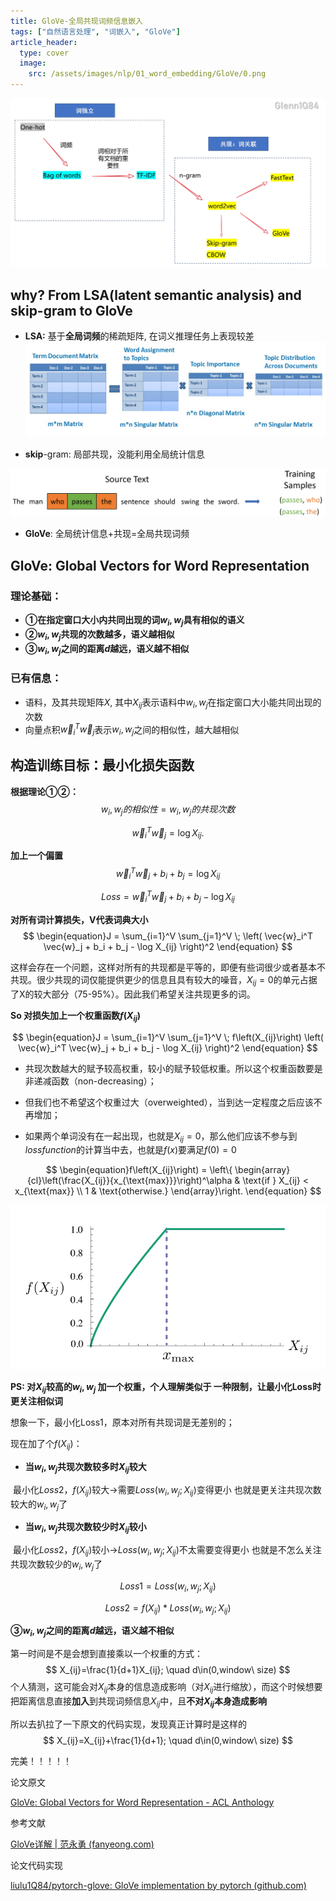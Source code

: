 ```yaml
---
title: GloVe-全局共现词频信息嵌入
tags: ["自然语言处理", "词嵌入", "GloVe"]
article_header:
  type: cover
  image:
    src: /assets/images/nlp/01_word_embedding/GloVe/0.png
---
```




![word2vec-zong](/assets/images/nlp/01_word_embedding/GloVe/1.png)

## why? From  LSA(latent semantic analysis) and skip-gram to GloVe

- **LSA:** 基于**全局词频**的稀疏矩阵, 在词义推理任务上表现较差![img](/assets/images/nlp/01_word_embedding/GloVe/3.png)

[](https://www.datacamp.com/community/tutorials/discovering-hidden-topics-python)

- **skip**-gram: 局部共现，没能利用全局统计信息

![img](/assets/images/nlp/01_word_embedding/GloVe/4.png)

[](https://aegis4048.github.io/demystifying_neural_network_in_skip_gram_language_modeling)

- **GloVe**: 	全局统计信息+共现=全局共现词频



## GloVe: Global Vectors for Word Representation

### 理论基础：

- **①在指定窗口大小内共同出现的词$w_i,w_j$具有相似的语义**
- **②$w_i,w_j$共现的次数越多，语义越相似**
- **③$w_i,w_j$之间的距离$d$越远，语义越不相似**

### 已有信息：

- 语料，及其共现矩阵$X$,  其中$X_{ij}$表示语料中$w_i,w_j$在指定窗口大小能共同出现的次数
- 向量点积$\vec{w}_i^T \vec{w}_j$表示$w_i,w_j$之间的相似性，越大越相似

## 构造训练目标：最小化损失函数

**根据理论①②：**
$$
w_i,w_j的相似性 = w_i,w_j的共现次数
$$


$$
\begin{equation}\vec{w}_i^T \vec{w}_j = \log X_{ij}.\end{equation}
$$

**加上一个偏置**
$$
\begin{equation}\vec{w}_i^T \vec{w}_j + b_i + b_j = \log X_{ij}\end{equation}
$$


$$
\begin{equation}Loss = \vec{w}_i^T \vec{w}_j + b_i + b_j-\log X_{ij}\end{equation}
$$



**对所有词计算损失，V代表词典大小**<br>
$$
\begin{equation}J = \sum_{i=1}^V \sum_{j=1}^V \; \left( \vec{w}_i^T \vec{w}_j + b_i + b_j - \log X_{ij} \right)^2 \end{equation}
$$

这样会存在一个问题，这样对所有的共现都是平等的，即便有些词很少或者基本不共现。很少共现的词仅能提供更少的信息且具有较大的噪音，$X_{ij}=0$的单元占据了X的较大部分（75-95%）。因此我们希望关注共现更多的词。

**So 对损失加上一个权重函数$f(X_{ij})$**


$$
\begin{equation}J = \sum_{i=1}^V \sum_{j=1}^V \; f\left(X_{ij}\right) \left( \vec{w}_i^T \vec{w}_j + b_i + b_j - \log X_{ij} \right)^2 \end{equation}
$$


- 共现次数越大的赋予较高权重，较小的赋予较低权重。所以这个权重函数要是非递减函数（non-decreasing）；

- 但我们也不希望这个权重过大（overweighted），当到达一定程度之后应该不再增加；

- 如果两个单词没有在一起出现，也就是$X_{ij}=0$，那么他们应该不参与到$loss function$的计算当中去，也就是$f(x)$要满足$f(0)=0$

  

$$
\begin{equation}f\left(X_{ij}\right) = \left\{ \begin{array}{cl}\left(\frac{X_{ij}}{x_{\text{max}}}\right)^\alpha & \text{if } X_{ij} < x_{\text{max}} \\ 1 & \text{otherwise.} \end{array}\right. \end{equation}
$$

![image-20220322111440452](/assets/images/nlp/01_word_embedding/GloVe/5.png)

**PS: 对$X_{ij}$较高的$w_i,w_j$ 加一个权重，个人理解类似于 一种限制，让最小化Loss时更关注相似词**

想象一下，最小化Loss1，原本对所有共现词是无差别的；

现在加了个$f(X_{ij})$：

- **当$w_{i},w_{j}$共现次数较多时$X_{ij}$较大**<br>

​	最小化$Loss2$，$f(X_{ij})$较大→需要$Loss(w_i,w_j;X_{ij})$变得更小 也就是更关注共现次数较大的$w_{i},w_{j}$了

- **当$w_{i},w_{j}$共现次数较少时$X_{ij}$较小**<br>

​	最小化$Loss2$，$f(X_{ij})$较小→$Loss(w_i,w_j;X_{ij})$不太需要变得更小 也就是不怎么关注共现次数较少的$w_{i},w_{j}$了


$$
Loss1=Loss(w_i,w_j;X_{ij})
$$


$$
Loss2=f(X_{ij})*Loss(w_i,w_j;X_{ij})
$$

**③$w_i,w_j$之间的距离$d$越远，语义越不相似**

第一时间是不是会想到直接乘以一个权重的方式：
$$
X_{ij}=\frac{1}{d+1}X_{ij}; \quad d\in(0,window\  size)
$$
个人猜测，这可能会对$X_{ij}$本身的信息造成影响（对$X_{ij}$进行缩放），而这个时候想要把距离信息直接**加入**到共现词频信息$X_{ij}$中，且**不对$X_{ij}$本身造成影响**

所以去扒拉了一下原文的代码实现，发现真正计算时是这样的<br>
$$
X_{ij}=X_{ij}+\frac{1}{d+1}; \quad d\in(0,window\  size)
$$

完美！！！！！



论文原文

[GloVe: Global Vectors for Word Representation - ACL Anthology](https://aclanthology.org/D14-1162/)

参考文献

[GloVe详解 | 范永勇 (fanyeong.com)](http://www.fanyeong.com/2018/02/19/glove-in-detail/)

论文代码实现

[liulu1Q84/pytorch-glove: GloVe implementation by pytorch (github.com)](https://github.com/liulu1Q84/pytorch-glove)



